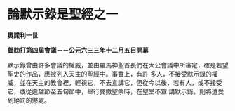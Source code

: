 # 論默示錄是聖經之一


**奧諾利一世**

**督肋打第四屆會議－－公元六三三年十二月五日開幕**





默示錄曾由許多會議的權威，並由羅馬神聖首長們在大公會議中所審定，確是若望聖史的作品，應被列入天主的聖經中。事實上，有許
多人，不接受默示錄的權威，並在天主的教會裡，輕視它，不去宣講它，但從今以後，若有人，或不接受它，或從逾越節至五旬節中，舉行彌撒聖祭時，在聖堂不宣
講默示錄，則將遭受到絕罰的懲處。

